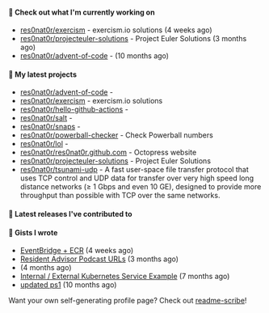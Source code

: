 #### 👷 Check out what I'm currently working on

- [res0nat0r/exercism](https://github.com/res0nat0r/exercism) - exercism.io solutions (4 weeks ago)
- [res0nat0r/projecteuler-solutions](https://github.com/res0nat0r/projecteuler-solutions) - Project Euler Solutions (3 months ago)
- [res0nat0r/advent-of-code](https://github.com/res0nat0r/advent-of-code) -  (10 months ago)

#### 🌱 My latest projects

- [res0nat0r/advent-of-code](https://github.com/res0nat0r/advent-of-code) - 
- [res0nat0r/exercism](https://github.com/res0nat0r/exercism) - exercism.io solutions
- [res0nat0r/hello-github-actions](https://github.com/res0nat0r/hello-github-actions) - 
- [res0nat0r/salt](https://github.com/res0nat0r/salt) - 
- [res0nat0r/snaps](https://github.com/res0nat0r/snaps) - 
- [res0nat0r/powerball-checker](https://github.com/res0nat0r/powerball-checker) - Check Powerball numbers
- [res0nat0r/lol](https://github.com/res0nat0r/lol) - 
- [res0nat0r/res0nat0r.github.com](https://github.com/res0nat0r/res0nat0r.github.com) - Octopress website
- [res0nat0r/projecteuler-solutions](https://github.com/res0nat0r/projecteuler-solutions) - Project Euler Solutions
- [res0nat0r/tsunami-udp](https://github.com/res0nat0r/tsunami-udp) -  A fast user-space file transfer protocol that uses TCP control and UDP data for transfer over very high speed long distance networks (≥ 1 Gbps and even 10 GE), designed to provide more throughput than possible with TCP over the same networks.

#### 🔭 Latest releases I've contributed to


#### 📓 Gists I wrote

- [EventBridge &#43; ECR](https://gist.github.com/2199102ab9a297d84bc1976d505c689b) (4 weeks ago)
- [Resident Advisor Podcast URLs](https://gist.github.com/0fea0f18791d86d997505eac6f634267) (3 months ago)
- [](https://gist.github.com/4e0213769c92dda9b5b3a61e45fb6edb) (4 months ago)
- [Internal / External Kubernetes Service Example](https://gist.github.com/fb675bb79fe8f769f7c3762254dac270) (7 months ago)
- [updated ps1](https://gist.github.com/7ddccca0f8fac4e9b1f4e745d3ff9e86) (10 months ago)

Want your own self-generating profile page? Check out [readme-scribe](https://github.com/muesli/readme-scribe)!
